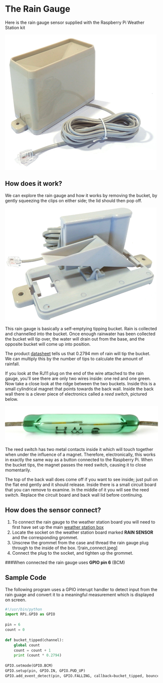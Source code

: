 # The Rain Gauge

Here is the rain gauge sensor supplied with the Raspberry Pi Weather Station kit

![Rain Gauge](images/rain_gauge.jpg)

## How does it work?

We can explore the rain gauge and how it works by removing the bucket, by gently squeezing the clips on either side; the lid should then pop off.

![](images/rain_gauge_open.jpg)

This rain gauge is basically a self-emptying tipping bucket. Rain is collected and channelled into the bucket. Once enough rainwater has been collected the bucket will tip over, the water will drain out from the base, and the opposite bucket will come up into position.

The product [datasheet](https://www.argentdata.com/files/80422_datasheet.pdf) tells us that 0.2794 mm of rain will tip the bucket. We can multiply this by the number of tips to calculate the amount of rainfall.

If you look at the RJ11 plug on the end of the wire attached to the rain gauge, you'll see there are only two wires inside: one red and one green.  Now take a close look at the ridge between the two buckets. Inside this is a small cylindrical magnet that points towards the back wall. Inside the back wall there is a clever piece of electronics called a *reed switch*, pictured below.

![](images/reed_switch.jpg)

The reed switch has two metal contacts inside it which will touch together when under the influence of a magnet. Therefore, electronically, this works in exactly the same way as a button connected to the Raspberry Pi. When the bucket tips, the magnet passes the reed switch, causing it to close momentarily. 

The top of the back wall does come off if you want to see inside; just pull on the flat end gently and it should release. Inside there is a small circuit board that you can remove to examine. In the middle of it you will see the reed switch. Replace the circuit board and back wall lid before continuing. 

## How does the sensor connect?

1. To connect the rain gauge to the weather station board you will need to first have set up the main [weather station box]()
1. Locate the socket on the weather station board marked **RAIN SENSOR** and the corresponding grommet.
1. Unscrew the grommet from the case and thread the rain gauge plug through to the inside of the box.
![rain_connect.jpeg]
1. Connect the plug to the socket, and tighten up the grommet.

###When connected the rain gauge uses **GPIO pin 6** (BCM)

## Sample Code

The following program uses a GPIO interupt handler to detect input from the rain guage and convert it to a meaningful measurement which is displayed on screen.

  ```python
  #!/usr/bin/python
  import RPi.GPIO as GPIO

  pin = 6
  count = 0

  def bucket_tipped(channel):
      global count
      count = count + 1
      print (count * 0.2794)

  GPIO.setmode(GPIO.BCM)
  GPIO.setup(pin, GPIO.IN, GPIO.PUD_UP)
  GPIO.add_event_detect(pin, GPIO.FALLING, callback=bucket_tipped, bouncetime=300)
```
